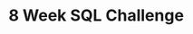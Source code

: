 <!DOCTYPE html>
<html>
<head>
</head>
<body>
<h1>8 Week SQL Challenge</h1>
<p></p>
</body>
</html>


